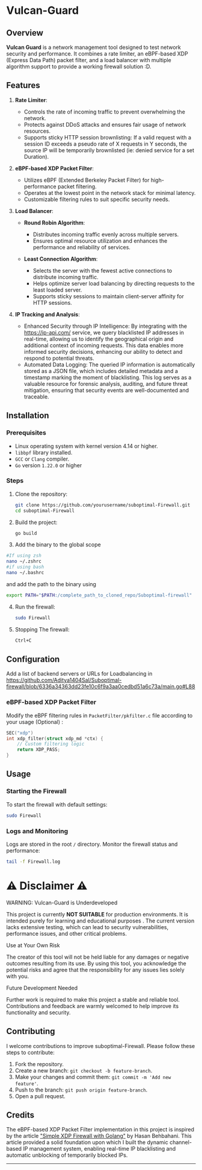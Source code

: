 # Vulcan-Guard

## Overview

**Vulcan Guard** is a network management tool designed to test network security and performance. It combines a rate limiter, an eBPF-based XDP (Express Data Path) packet filter, and a load balancer with multiple algorithm support to provide a working firewall solution :D.

## Features

1. **Rate Limiter**:
   - Controls the rate of incoming traffic to prevent overwhelming the network.
   - Protects against DDoS attacks and ensures fair usage of network resources.
   - Supports sticky HTTP session brownlisting: If a valid request with a session ID exceeds a pseudo rate of X requests in Y seconds, the source IP will be temporarily brownlisted (ie: denied service for a set Duration).

2. **eBPF-based XDP Packet Filter**:
   - Utilizes eBPF (Extended Berkeley Packet Filter) for high-performance packet filtering.
   - Operates at the lowest point in the network stack for minimal latency.
   - Customizable filtering rules to suit specific security needs.

3. **Load Balancer**:
   - **Round Robin Algorithm**:
     - Distributes incoming traffic evenly across multiple servers.
     - Ensures optimal resource utilization and enhances the performance and reliability of services.

   - **Least Connection Algorithm**:
     - Selects the server with the fewest active connections to distribute incoming traffic.
     - Helps optimize server load balancing by directing requests to the least loaded server.
     - Supports sticky sessions to maintain client-server affinity for HTTP sessions.

4. **IP Tracking and Analysis**:

   - Enhanced Security through IP Intelligence: By integrating with the https://ip-api.com/ service, we query blacklisted IP addresses in    real-time, allowing us to identify the geographical origin and additional context of incoming requests. This data enables more informed security decisions, enhancing our ability to detect and respond to potential threats.
   - Automated Data Logging: The queried IP information is automatically stored as a JSON file, which includes detailed metadata and a timestamp marking the moment of blacklisting. This log serves as a valuable resource for forensic analysis, auditing, and future threat mitigation, ensuring that security events are well-documented and traceable.
## Installation

### Prerequisites

- Linux operating system with kernel version 4.14 or higher.
- `libbpf` library installed.
- `GCC` or `Clang` compiler.
- `Go` version `1.22.0` or higher

### Steps

1. Clone the repository:
   ```sh
   git clone https://github.com/yourusername/suboptimal-Firewall.git
   cd suboptimal-Firewall
   ```

2. Build the project:
   ```sh
   go build 
   ```
3. Add the binary to the global scope

```bash
#If using zsh
nano ~/.zshrc
#if using bash
nano ~/.bashrc
```

and add the path to the binary using

```bash
export PATH="$PATH:/complete_path_to_cloned_repo/Suboptimal-firewall"
```

4. Run the firewall:
   ```sh
   sudo Firewall
   ```

5. Stopping The firewall:
   ```sh
   Ctrl+C
   ```

## Configuration

Add a list of backend servers or URLs for Loadbalancing in 
https://github.com/Aditya1404Sal/Suboptimal-firewall/blob/6336a34363dd23fe10c6f9a3aa0cedbd51a6c73a/main.go#L88


### eBPF-based XDP Packet Filter

Modify the eBPF filtering rules in `PacketFilter/pkfilter.c` file according to your usage (Optional) :
```c
SEC("xdp")
int xdp_filter(struct xdp_md *ctx) {
    // Custom filtering logic
    return XDP_PASS;
}
```


## Usage

### Starting the Firewall

To start the firewall with default settings:
```sh
sudo Firewall
```

### Logs and Monitoring

Logs are stored in the root `/` directory. Monitor the firewall status and performance:
```sh
tail -f Firewall.log
```
# ⚠️ Disclaimer ⚠️
WARNING: Vulcan-Guard is Underdeveloped

This project is currently  **NOT SUITABLE** for production environments. It is intended purely for learning and educational purposes . The current version lacks extensive testing, which can lead to security vulnerabilities, performance issues, and other critical problems.

Use at Your Own Risk

The creator of this tool will not be held liable for any damages or negative outcomes resulting from its use. By using this tool, you acknowledge the potential risks and agree that the responsibility for any issues lies solely with you.

Future Development Needed

Further work is required to make this project a stable and reliable tool. Contributions and feedback are warmly welcomed to help improve its functionality and security.

## Contributing

I welcome contributions to improve suboptimal-Firewall. Please follow these steps to contribute:

1. Fork the repository.
2. Create a new branch: `git checkout -b feature-branch`.
3. Make your changes and commit them: `git commit -m 'Add new feature'`.
4. Push to the branch: `git push origin feature-branch`.
5. Open a pull request.

## Credits

The eBPF-based XDP Packet Filter implementation in this project is inspired by the article ["Simple XDP Firewall with Golang"](https://dev.to/xenbytes/simple-xdp-firewall-with-golang-1da3) by Hasan Behbahani. This article provided a solid foundation upon which I built the dynamic channel-based IP management system, enabling real-time IP blacklisting and automatic unblocking of temporarily blocked IPs.


---
